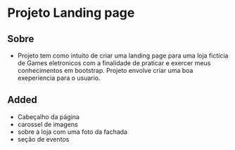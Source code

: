 # Projeto Landing page

## Sobre
- Projeto tem como intuito de criar uma landing page para uma loja ficticia de Games eletronicos com a finalidade de praticar e exercer meus conhecimentos em bootstrap. Projeto envolve criar uma boa exeperiencia para o usuario.

## Added
- Cabeçalho da página
- carossel de imagens
- sobre a loja com uma foto da fachada
- seção de eventos
